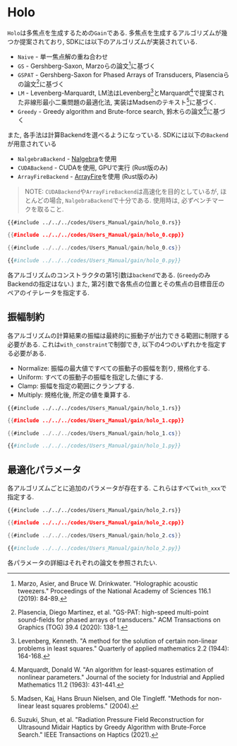 # Holo

`Holo`は多焦点を生成するための`Gain`である.
多焦点を生成するアルゴリズムが幾つか提案されており, SDKには以下のアルゴリズムが実装されている.

* `Naive` - 単一焦点解の重ね合わせ
* `GS` - Gershberg-Saxon, Marzoらの論文[^marzo2019]に基づく
* `GSPAT` - Gershberg-Saxon for Phased Arrays of Transducers, Plasenciaらの論文[^plasencia2020]に基づく
* `LM` - Levenberg-Marquardt, LM法はLevenberg[^levenberg1944]とMarquardt[^marquardt1963]で提案された非線形最小二乗問題の最適化法, 実装はMadsenのテキスト[^madsen2004]に基づく.
* `Greedy` - Greedy algorithm and Brute-force search, 鈴木らの論文[^suzuki2021]に基づく

また, 各手法は計算Backendを選べるようになっている.
SDKには以下の`Backend`が用意されている

* `NalgebraBackend` - [Nalgebra](hthttps://nalgebra.org/)を使用
* `CUDABackend` - CUDAを使用, GPUで実行 (Rust版のみ)
* `ArrayFireBackend` - [ArrayFire](https://arrayfire.com/)を使用 (Rust版のみ)

> NOTE: `CUDABackend`や`ArrayFireBackend`は高速化を目的としているが, ほとんどの場合, `NalgebraBackend`で十分である. 使用時は, 必ずベンチマークを取ること.

```rust,edition2021
{{#include ../../../codes/Users_Manual/gain/holo_0.rs}}
```

```cpp
{{#include ../../../codes/Users_Manual/gain/holo_0.cpp}}
```

```cs
{{#include ../../../codes/Users_Manual/gain/holo_0.cs}}
```

```python
{{#include ../../../codes/Users_Manual/gain/holo_0.py}}
```

各アルゴリズムのコンストラクタの第1引数は`backend`である. (`Greedy`のみBackendの指定はない.)
また, 第2引数で各焦点の位置とその焦点の目標音圧のペアのイテレータを指定する.

## 振幅制約

各アルゴリズムの計算結果の振幅は最終的に振動子が出力できる範囲に制限する必要がある.
これは`with_constraint`で制御でき, 以下の4つのいずれかを指定する必要がある.

- Normalize: 振幅の最大値ですべての振動子の振幅を割り, 規格化する.
- Uniform: すべての振動子の振幅を指定した値にする.
- Clamp: 振幅を指定の範囲にクランプする.
- Multiply: 規格化後, 所定の値を乗算する.

```rust,edition2021
{{#include ../../../codes/Users_Manual/gain/holo_1.rs}}
```

```cpp
{{#include ../../../codes/Users_Manual/gain/holo_1.cpp}}
```

```cs
{{#include ../../../codes/Users_Manual/gain/holo_1.cs}}
```

```python
{{#include ../../../codes/Users_Manual/gain/holo_1.py}}
```

## 最適化パラメータ

各アルゴリズムごとに追加のパラメータが存在する.
これらはすべて`with_xxx`で指定する.

```rust,edition2021
{{#include ../../../codes/Users_Manual/gain/holo_2.rs}}
```

```cpp
{{#include ../../../codes/Users_Manual/gain/holo_2.cpp}}
```

```cs
{{#include ../../../codes/Users_Manual/gain/holo_2.cs}}
```

```python
{{#include ../../../codes/Users_Manual/gain/holo_2.py}}
```

各パラメータの詳細はそれぞれの論文を参照されたい.

[^marzo2019]: Marzo, Asier, and Bruce W. Drinkwater. "Holographic acoustic tweezers." Proceedings of the National Academy of Sciences 116.1 (2019): 84-89.

[^plasencia2020]: Plasencia, Diego Martinez, et al. "GS-PAT: high-speed multi-point sound-fields for phased arrays of transducers." ACM Transactions on Graphics (TOG) 39.4 (2020): 138-1.

[^levenberg1944]: Levenberg, Kenneth. "A method for the solution of certain non-linear problems in least squares." Quarterly of applied mathematics 2.2 (1944): 164-168.

[^marquardt1963]: Marquardt, Donald W. "An algorithm for least-squares estimation of nonlinear parameters." Journal of the society for Industrial and Applied Mathematics 11.2 (1963): 431-441.

[^madsen2004]: Madsen, Kaj, Hans Bruun Nielsen, and Ole Tingleff. "Methods for non-linear least squares problems." (2004).

[^suzuki2021]: Suzuki, Shun, et al. "Radiation Pressure Field Reconstruction for Ultrasound Midair Haptics by Greedy Algorithm with Brute-Force Search." IEEE Transactions on Haptics (2021).
